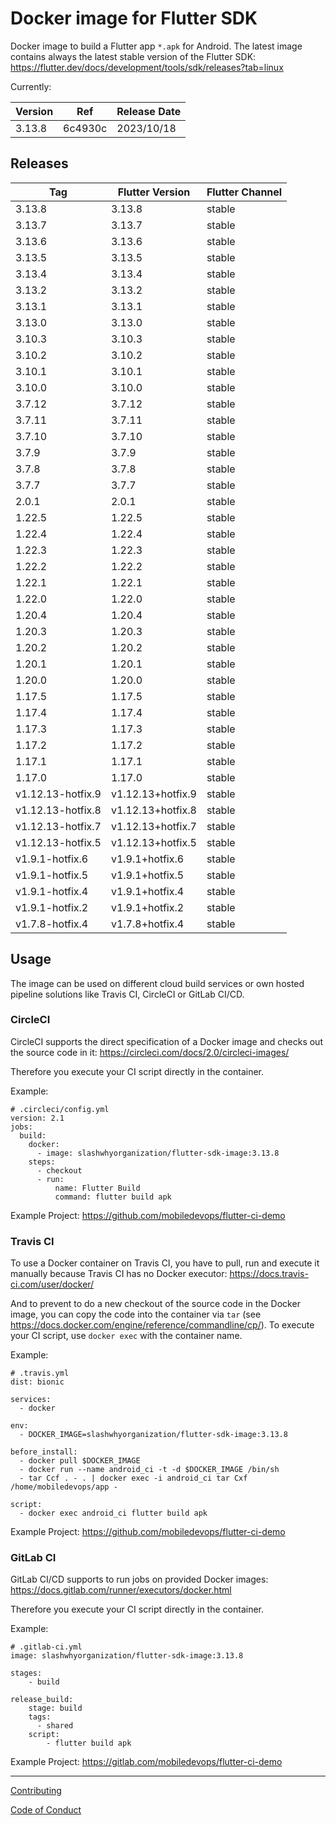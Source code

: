 # Docker image for Flutter SDK

Docker image to build a Flutter app `*.apk` for Android. The latest image contains always the latest stable version of the Flutter SDK: https://flutter.dev/docs/development/tools/sdk/releases?tab=linux

Currently:

| Version | Ref     | Release Date |
| ------- | ------- | ------------ |
| 3.13.8  | 6c4930c | 2023/10/18   |

## Releases

| Tag               | Flutter Version   | Flutter Channel |
| ----------------- | ----------------- | --------------- |
| 3.13.8            | 3.13.8            | stable          |
| 3.13.7            | 3.13.7            | stable          |
| 3.13.6            | 3.13.6            | stable          |
| 3.13.5            | 3.13.5            | stable          |
| 3.13.4            | 3.13.4            | stable          |
| 3.13.2            | 3.13.2            | stable          |
| 3.13.1            | 3.13.1            | stable          |
| 3.13.0            | 3.13.0            | stable          |
| 3.10.3            | 3.10.3            | stable          |
| 3.10.2            | 3.10.2            | stable          |
| 3.10.1            | 3.10.1            | stable          |
| 3.10.0            | 3.10.0            | stable          |
| 3.7.12            | 3.7.12            | stable          |
| 3.7.11            | 3.7.11            | stable          |
| 3.7.10            | 3.7.10            | stable          |
| 3.7.9             | 3.7.9             | stable          |
| 3.7.8             | 3.7.8             | stable          |
| 3.7.7             | 3.7.7             | stable          |
| 2.0.1             | 2.0.1             | stable          |
| 1.22.5            | 1.22.5            | stable          |
| 1.22.4            | 1.22.4            | stable          |
| 1.22.3            | 1.22.3            | stable          |
| 1.22.2            | 1.22.2            | stable          |
| 1.22.1            | 1.22.1            | stable          |
| 1.22.0            | 1.22.0            | stable          |
| 1.20.4            | 1.20.4            | stable          |
| 1.20.3            | 1.20.3            | stable          |
| 1.20.2            | 1.20.2            | stable          |
| 1.20.1            | 1.20.1            | stable          |
| 1.20.0            | 1.20.0            | stable          |
| 1.17.5            | 1.17.5            | stable          |
| 1.17.4            | 1.17.4            | stable          |
| 1.17.3            | 1.17.3            | stable          |
| 1.17.2            | 1.17.2            | stable          |
| 1.17.1            | 1.17.1            | stable          |
| 1.17.0            | 1.17.0            | stable          |
| v1.12.13-hotfix.9 | v1.12.13+hotfix.9 | stable          |
| v1.12.13-hotfix.8 | v1.12.13+hotfix.8 | stable          |
| v1.12.13-hotfix.7 | v1.12.13+hotfix.7 | stable          |
| v1.12.13-hotfix.5 | v1.12.13+hotfix.5 | stable          |
| v1.9.1-hotfix.6   | v1.9.1+hotfix.6   | stable          |
| v1.9.1-hotfix.5   | v1.9.1+hotfix.5   | stable          |
| v1.9.1-hotfix.4   | v1.9.1+hotfix.4   | stable          |
| v1.9.1-hotfix.2   | v1.9.1+hotfix.2   | stable          |
| v1.7.8-hotfix.4   | v1.7.8+hotfix.4   | stable          |

## Usage

The image can be used on different cloud build services or own hosted pipeline solutions like Travis CI, CircleCI or GitLab CI/CD.

### CircleCI

CircleCI supports the direct specification of a Docker image and checks out the source code in it: https://circleci.com/docs/2.0/circleci-images/

Therefore you execute your CI script directly in the container.

Example:

```
# .circleci/config.yml
version: 2.1
jobs:
  build:
    docker:
      - image: slashwhyorganization/flutter-sdk-image:3.13.8
    steps:
      - checkout
      - run:
          name: Flutter Build
          command: flutter build apk
```

Example Project: https://github.com/mobiledevops/flutter-ci-demo

### Travis CI

To use a Docker container on Travis CI, you have to pull, run and execute it manually because Travis CI has no Docker executor: https://docs.travis-ci.com/user/docker/

And to prevent to do a new checkout of the source code in the Docker image, you can copy the code into the container via `tar` (see https://docs.docker.com/engine/reference/commandline/cp/).
To execute your CI script, use `docker exec` with the container name.

Example:

```
# .travis.yml
dist: bionic

services:
  - docker

env:
  - DOCKER_IMAGE=slashwhyorganization/flutter-sdk-image:3.13.8

before_install:
  - docker pull $DOCKER_IMAGE
  - docker run --name android_ci -t -d $DOCKER_IMAGE /bin/sh
  - tar Ccf . - . | docker exec -i android_ci tar Cxf /home/mobiledevops/app -

script:
  - docker exec android_ci flutter build apk
```

Example Project: https://github.com/mobiledevops/flutter-ci-demo

### GitLab CI

GitLab CI/CD supports to run jobs on provided Docker images: https://docs.gitlab.com/runner/executors/docker.html

Therefore you execute your CI script directly in the container.

Example:

```
# .gitlab-ci.yml
image: slashwhyorganization/flutter-sdk-image:3.13.8

stages:
    - build

release_build:
    stage: build
    tags:
      - shared
    script:
        - flutter build apk
```

Example Project: https://gitlab.com/mobiledevops/flutter-ci-demo

---

[Contributing](.github/CONTRIBUTING.md)

[Code of Conduct](.github/CODE_OF_CONDUCT.md)
